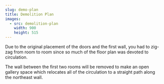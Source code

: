 ```yaml
---
slug: demo-plan
title: Demolition Plan
images:
  - src: demolition-plan
    width: 900
    height: 515
---
```

Due to the original placement of the doors and the first wall, you had to
zig-zag from room to room since so much of the floor plan was devoted to
circulation.

The wall between the first two rooms will be removed to make an open gallery
space which relocates all of the circulation to a straight path along the
northeast wall.